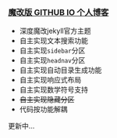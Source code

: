 ### [魔改版 GITHUB IO 个人博客](https://reflectt6.github.io/)
- 深度魔改jekyll官方主题
- 自主实现文本搜索功能
- 自主实现`sidebar`分区
- 自主实现`headnav`分区
- 自主实现自动目录生成功能
- 自主实现响应式布局
- 自主实现数学符号支持
- ~~自主实现隐藏分区~~
- 代码按功能解耦

更新中...